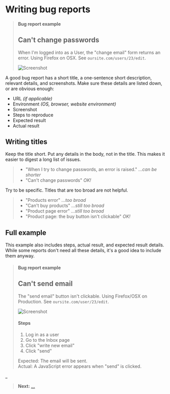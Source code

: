 # Writing bug reports

> <h4 class='quote-heading'>Bug report example</h4>
>
> ## Can't change passwords
> When I'm logged into as a User, the "change email" form returns an error. Using Firefox on OSX. See `oursite.com/users/23/edit`.
>
> ![Screenshot](https://placehold.it/300x100/fff/eee)

A good bug report has a short title, a one-sentence short description, relevant details, and screenshots. Make sure these details are listed down, or are obvious enough:

  - URL <em class='bad-example'>(if applicable)</em>
  - Environment <em class='bad-example'>(OS, browser, website environment)</em>
  - Screenshot
  - Steps to reproduce
  - Expected result
  - Actual result

## Writing titles

Keep the title short. Put any details in the body, not in the title. This makes it easier to digest a long list of issues.

> - "When I try to change passwords, an error is raised." <em class='bad-example'>*...can be shorter*</em>
> - "Can't change passwords" <em class='good-example'>OK!</em>

Try to be specific. Titles that are too broad are not helpful.

> - "Products error"  <em class='bad-example'>*...too broad*</em>
> - "Can't buy products" <em class='bad-example'>*...still too broad*</em>
> - "Product page error" <em class='bad-example'>*...still too broad*</em>
> - "Product page: the buy button isn't clickable" <em class='good-example'>OK!</em>

## Full example

This example also includes steps, actual result, and expected result details. While some reports don't need all these details, it's a good idea to include them anyway.

> <h4 class='quote-heading'>Bug report example</h4>
>
> ## Can't send email
>
> The "send email" button isn't clickable.
> Using Firefox/OSX on Production. See `oursite.com/user/23/edit`.
>
> ![Screenshot](https://placehold.it/300x100/fff/eee)
>
> #### Steps
>
> 1. Log in as a user
> 2. Go to the Inbox page
> 3. Click "write new email"
> 4. Click "send"
>
> Expected: The email will be sent.<br>
> Actual: A JavaScript error appears when "send" is clicked.

_

> **Next:** [...](../toc/README.md)
